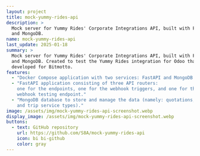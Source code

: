 ```yaml
---
layout: project
title: mock-yummy-rides-api
description: >
  Mock server for Yummy Rides' Corporate Integrations API, built with FastAPI
  and MongoDB.
name: mock-yummy-rides-api
last_update: 2025-01-18
summary: >
  Mock server for Yummy Rides' Corporate Integrations API, built with FastAPI
  and MongoDB. Created to test the Yummy Rides integration for Odoo that I
  developed for Bitmotto.
features:
  - "Docker Compose application with two services: FastAPI and MongoDB."
  - "FastAPI application consisting of three API routers:
    one for the endpoints, one for the webhook triggers, and one for the
    webhook testing endpoint."
  - "MongoDB database to store and manage the data (namely: quotations, trips,
    and trip service types)."
image: /assets/img/mock-yummy-rides-api-screenshot.webp
display_image: /assets/img/mock-yummy-rides-api-screenshot.webp
buttons:
  - text: GitHub repository
    url: https://github.com/S8A/mock-yummy-rides-api
    icon: bi bi-github
    color: gray
---
```

